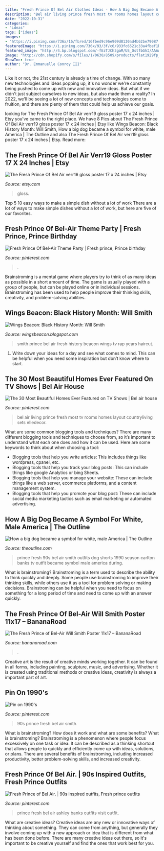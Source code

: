 ```yaml
---
title: "Fresh Prince Of Bel Air Clothes Ideas - How A Big Dog Became A Symbol For White, Male America"
description: "Bel air living prince fresh most tv rooms homes layout countryliving sets elledecor"
date: "2022-10-31"
categories:
- "ideas"
tags: ["ideas"]
images:
- "https://i.pinimg.com/736x/16/fb/ed/16fbed9c96e909d8130ad4b62be79087.jpg"
featuredImage: "https://i.pinimg.com/736x/93/3f/c6/933fc6521c33a4fbef1bbbddd6fcdcbd.jpg"
featured_image: "http://4.bp.blogspot.com/-fEzTJCh3gaM/US_OstfbGhI/AAAAAAAAAC8/Xm-LHs7tF4o/s1600/cn_image_size__s-will-smith-fresh-prince-of-bel-air.jpg"
image: "http://cdn.shopify.com/s/files/1/0630/8509/products/flat1929fp_grande.jpeg?v=1469807516"
ShowToc: true
author: "Dr. Emmanuelle Conroy III"
---
```



Like it or not, the 21st century is already a time of change. With so many new technologies and ideas popping up, it's no wonder we're constantly being pushed to come up with new and innovative ideas. But what if we didn't just subject ourselves to new ideas, but also made them a reality? In 2022, we'll be seeing a lot of new concepts and technologies come to fruition, and there are plenty of them that could help us achieve our goals.

	

		
looking for The Fresh Prince Of Bel Air verr19 gloss poster 17 x 24 inches | Etsy you've came to the right place. We have 8 Pics about The Fresh Prince Of Bel Air verr19 gloss poster 17 x 24 inches | Etsy like Wings Beacon: Black History Month: Will Smith, How a big dog became a symbol for white, male America | The Outline and also The Fresh Prince Of Bel Air verr19 gloss poster 17 x 24 inches | Etsy. Read more:
		
    
## The Fresh Prince Of Bel Air Verr19 Gloss Poster 17 X 24 Inches | Etsy

<img loading=lazy src="https://i.etsystatic.com/24222660/r/il/6a083c/2997586391/il_fullxfull.2997586391_8ffn.jpg" onerror="this.onerror=null;this.src='https://tse1.mm.bing.net/th?id=OIP.N6ovsDFDVPqE662LFtM_2AHaJ2&amp;pid=15.1';" alt="The Fresh Prince Of Bel Air verr19 gloss poster 17 x 24 inches | Etsy">

_Source: etsy.com_

>gloss. 

	

Top 5 10 easy ways to make a simple dish without a lot of work
There are a lot of ways to make simple dishes without a lot of work, but here are five of our favorites.

    
## Fresh Prince Of Bel-Air Theme Party | Fresh Prince, Prince Birthday

<img loading=lazy src="https://i.pinimg.com/736x/93/3f/c6/933fc6521c33a4fbef1bbbddd6fcdcbd.jpg" onerror="this.onerror=null;this.src='https://tse4.mm.bing.net/th?id=OIP.457c63cDgBl9yDFlPCc6SwHaJI&amp;pid=15.1';" alt="Fresh Prince Of Bel-Air Theme Party | Fresh prince, Prince birthday">

_Source: pinterest.com_

>. 

	

Brainstroming is a mental game where players try to think of as many ideas as possible in a short amount of time. The game is usually played with a group of people, but can be played online or in individual sessions. Brainstroming has been used to help people improve their thinking skills, creativity, and problem-solving abilities.

    
## Wings Beacon: Black History Month: Will Smith

<img loading=lazy src="http://4.bp.blogspot.com/-fEzTJCh3gaM/US_OstfbGhI/AAAAAAAAAC8/Xm-LHs7tF4o/s1600/cn_image_size__s-will-smith-fresh-prince-of-bel-air.jpg" onerror="this.onerror=null;this.src='https://tse2.mm.bing.net/th?id=OIP.Ddu8mDqoUeXursc-k9YW7AHaFB&amp;pid=15.1';" alt="Wings Beacon: Black History Month: Will Smith">

_Source: wingsbeacon.blogspot.com_

>smith prince bel air fresh history beacon wings tv rap years haircut. 

	

1. Write down your ideas for a day and see what comes to mind. This can be helpful when you need some inspiration but don’t know where to start.

    
## The 30 Most Beautiful Homes Ever Featured On TV Shows | Bel Air House

<img loading=lazy src="https://i.pinimg.com/originals/34/f0/ca/34f0ca8cf285ea5fc1250a52a4931ad1.jpg" onerror="this.onerror=null;this.src='https://tse4.mm.bing.net/th?id=OIP.9DpYHkz3gEjRRS1RP1YZngHaFj&amp;pid=15.1';" alt="The 30 Most Beautiful Homes Ever Featured on TV Shows | Bel air house">

_Source: pinterest.com_

>bel air living prince fresh most tv rooms homes layout countryliving sets elledecor. 

	

What are some common blogging tools and techniques?
There are many different blogging tools and techniques to choose from, so it’s important to understand what each one does and how it can be used. Here are some keywords to think about when choosing a tool:
- Blogging tools that help you write articles: This includes things like wordpress, cpanel, etc.
- Blogging tools that help you track your blog posts: This can include things like google Analytics or bing Sheets.
- Blogging tools that help you manage your website: These can include things like a web server, ecommerce platforms, and a content management system. 
- Blogging tools that help you promote your blog post: These can include social media marketing tactics such as email marketing or automated advertising.

    
## How A Big Dog Became A Symbol For White, Male America | The Outline

<img loading=lazy src="https://outline-prod.imgix.net/20170716-XuxLZSW5rta9S97lKQ7T?auto=format&amp;q=60&amp;w=1280&amp;s=97336199bc06c5f80ccfdbe0cd7fd82e" onerror="this.onerror=null;this.src='https://tse3.mm.bing.net/th?id=OIP.BjAFq4vnsTHp8bhUdrmfbQHaKG&amp;pid=15.1';" alt="How a big dog became a symbol for white, male America | The Outline">

_Source: theoutline.com_

>prince fresh 90s bel air smith outfits dog shorts 1990 season carlton banks tv outfit became symbol male america during. 

	

What is brainstroming?
Brainstroming is a term used to describe the ability to think quickly and deeply. Some people use brainstroming to improve their thinking skills, while others use it as a tool for problem solving or making decisions. Brainstroming can be helpful when you need to focus on something for a long period of time and need to come up with an answer quickly.

    
## The Fresh Prince Of Bel-Air Will Smith Poster 11x17 – BananaRoad

<img loading=lazy src="http://cdn.shopify.com/s/files/1/0630/8509/products/flat1929fp_grande.jpeg?v=1469807516" onerror="this.onerror=null;this.src='https://tse1.mm.bing.net/th?id=OIP.zB_MxnCozNo6nD93o7GTUAAAAA&amp;pid=15.1';" alt="The Fresh Prince of Bel-Air Will Smith Poster 11x17 – BananaRoad">

_Source: bananaroad.com_

>. 

	

Creative art is the result of creative minds working together. It can be found in all forms, including painting, sculpture, music, and advertising. Whether it is created using traditional methods or creative ideas, creativity is always a important part of art.

    
## Pin On 1990&#039;s

<img loading=lazy src="https://i.pinimg.com/originals/fc/65/18/fc651880282a8563b8ef8b931107fbee.jpg" onerror="this.onerror=null;this.src='https://tse2.mm.bing.net/th?id=OIP.HLOpN-fzH-rwBHROWf0WZgHaLo&amp;pid=15.1';" alt="Pin on 1990&#039;s">

_Source: pinterest.com_

>90s prince fresh bel air smith. 

	

What is brainstroming? How does it work and what are some benefits?
What is brainstroming? Brainstroming is a phenomenon where people focus excessively on one task or idea. It can be described as a thinking shortcut that allows people to quickly and efficiently come up with ideas, solutions, or plans. There are several benefits of brainstroming, including increased productivity, better problem-solving skills, and increased creativity.

    
## Fresh Prince Of Bel Air. | 90s Inspired Outfits, Fresh Prince Outfits

<img loading=lazy src="https://i.pinimg.com/736x/16/fb/ed/16fbed9c96e909d8130ad4b62be79087.jpg" onerror="this.onerror=null;this.src='https://tse4.mm.bing.net/th?id=OIP.zRxj5o_ZdqCeNs-E2qGUewHaFl&amp;pid=15.1';" alt="Fresh Prince of Bel Air. | 90s inspired outfits, Fresh prince outfits">

_Source: pinterest.com_

>prince fresh bel air ashley banks outfits visit outfit. 

	

What are creative ideas?
Creative ideas are any new or innovative ways of thinking about something. They can come from anything, but generally they involve coming up with a new approach or idea that is different from what has been done before. There are many creative ideas out there, so it's important to be creative yourself and find the ones that work best for you.

